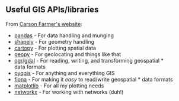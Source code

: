 ##  Useful GIS APIs/libraries

From [Carson Farmer's website](http://carsonfarmer.com/2013/07/essential-python-geo-libraries/):

* [pandas](http://pandas.pydata.org/) - For data handling and&nbsp;munging
* [shapely](https://pypi.python.org/pypi/Shapely/) - For geometry&nbsp;handling
* [cartopy](http://scitools.org.uk/cartopy/) - For plotting spatial&nbsp;data
* [geopy](https://code.google.com/p/geopy/) - For geolocating and things like&nbsp;that
* [ogr/gdal](https://pypi.python.org/pypi/GDAL/) - For reading, writing, and transforming geospatial * data&nbsp;formats
* [pyqgis](http://www.qgis.org/pyqgis-cookbook/) - For anything and everything <span class="caps">GIS</span>
* [fiona](http://toblerity.github.io/fiona/) - For making it <em>easy</em> to read/write geospatial * data&nbsp;formats
* [matplotlib](http://matplotlib.org/) - For all my plotting&nbsp;needs
* [networkx](http://networkx.github.io/) - For working with networks&nbsp;(duh!)
